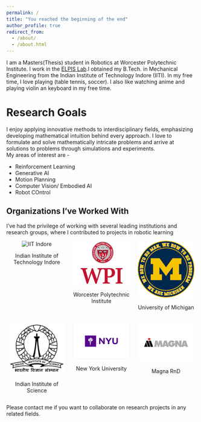 ```yaml
---
permalink: /
title: "You reached the beginning of the end"
author_profile: true
redirect_from: 
  - /about/
  - /about.html
---
```


I am a Masters(Thesis) student in Robotics at Worcester Polytechnic Institute. I work in the [ELPIS Lab](https://elpislab.org/).I obtained my B.Tech. in Mechanical Engineering from the Indian Institute of Technology Indore (IITI). In my free time, I love playing (table tennis, soccer). I also like watching anime and playing violin an keyboard in my free time.

Research Goals
===
I enjoy applying innovative methods to interdisciplinary fields, emphasizing developing mathematical intuition behind every approach. I love to formulate and solve mathematically intricate problems and arrive at solutions to problems through simulations and experiments. <br>
My areas of interest are -

<ul>
  <li>Reinforcement Learning</li> 
  <li> Generative AI </li>   
  <li> Motion Planning </li>
  <li> Computer Vision/ Embodied AI </li>
  <li> Robot COntrol </li>
</ul>

## Organizations I’ve Worked With

I’ve had the privilege of working with several leading institutions and research groups, where I contributed to projects in robotic learning 

<div style="display: flex; flex-wrap: wrap; justify-content: center; gap: 20px;">
  <!-- IIT Bombay -->
  <div style="width: 30%; text-align: center;">
    <img src="/images/iitindore.png" alt="IIT Indore" style="width: 100%; height: auto;">
    <p>Indian Institute of Technology Indore</p>
  </div>

  <div style="width: 30%; text-align: center;">
    <img src="/images/wpi.png" alt="WPI" style="width: 100%; height: auto;">
    <p>Worcester Polytechnic Institute</p>
  </div>

  <!-- University of Michigan -->
  <div style="width: 30%; text-align: center;">
    <img src="/images/umich.png" alt="University of Michigan" style="width: 100%; height: auto;">
    <p>University of Michigan</p>
  </div>

  <!-- University of Toronto -->
  <div style="width: 30%; text-align: center;">
    <img src="/images/iisc.png" alt="IISc" style="width: 100%; height: auto;">
    <p>Indian Institute of Science</p>
  </div>

  <!-- Automotive Research Center -->
  <div style="width: 30%; text-align: center;">
    <img src="/images/NYU.png" alt="NYU" style="width: 100%; height: auto;">
    <p>New York University</p>
  </div>

  <!-- Isuzu Technical Center of America -->
  <div style="width: 30%; text-align: center;">
    <img src="/images/magna.png" alt="Magna" style="width: 100%; height: auto;">
    <p>Magna RnD</p>
  </div>

  </div>

Please contact me if you want to collaborate on research projects in any related fields.

<div style="text-align: center;">
  <div style="width: 400px; height: 300px; margin: auto;">
    <script type='text/javascript' id='clustrmaps' src='//cdn.clustrmaps.com/map_v2.js?cl=080808&w=a&t=tt&d=0htbO1aW3-I8XHiS_BNNqtV-BaMFOWnlRk40-OGO_R0&co=ffffff&cmo=3acc3a&cmn=ff5353&ct=808080'></script>
  </div>
</div>
